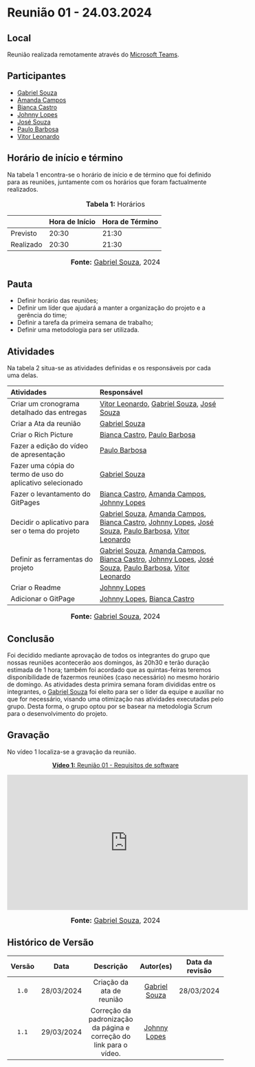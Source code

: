 # Reunião 01 - 24.03.2024

## Local

Reunião realizada remotamente através do [Microsoft Teams](https://www.microsoft.com/pt-br/microsoft-teams/free).

## Participantes

* [Gabriel Souza](https://github.com/GabrielMS00)
* [Amanda Campos](https://github.com/acamposs)
* [Bianca Castro](https://github.com/BiancaPatrocinio7)
* [Johnny Lopes](https://github.com/JohnnyLopess)
* [José Souza](https://github.com/JoseFilipi)
* [Paulo Barbosa](https://github.com/paulohborba)
* [Vitor Leonardo](https://github.com/vitorfleonardo)

## Horário de início e término

Na tabela 1 encontra-se o horário de início e de término que foi definido para as reuniões, juntamente com os horários que foram factualmente realizados.

<div align="center">
<font size="3"><p style="text-align: center"><b>Tabela 1:</b> Horários</p></font>

<table>
    <thead>
        <tr>
            <th></th>
            <th>Hora de Início</th>
            <th>Hora de Término</th>
        </tr>
    </thead>
    <tbody>
        <tr>
            <td>Previsto</td>
            <td>20:30</td>
            <td>21:30</td>
        </tr>
        <tr>
            <td>Realizado</td>
            <td>20:30</td>
            <td>21:30</td>
        </tr>
    </tbody>
</table>

<font size="3"><p style="text-align: center"><b>Fonte:</b> <a href="https://github.com/GabrielMS00">Gabriel Souza</a>, 2024</p></font>
</div>

## Pauta

* Definir horário das reuniões;
* Definir um líder que ajudará a manter a organização do projeto e a gerência do time;
* Definir a tarefa da primeira semana de trabalho;
* Definir uma metodologia para ser utilizada.

## Atividades

Na tabela 2 situa-se as atividades definidas e os responsáveis por cada uma delas.

| Atividades| Responsável|
| :--------- | :---------- |
| Criar um cronograma detalhado das entregas | [Vitor Leonardo](https://github.com/vitorfleonardo), [Gabriel Souza](https://github.com/GabrielMS00), [José Souza](https://github.com/JoseFilipi) |
| Criar a Ata da reunião | [Gabriel Souza](https://github.com/GabrielMS00) |
| Criar o Rich Picture | [Bianca Castro](https://github.com/BiancaPatrocinio7), [Paulo Barbosa](https://github.com/paulohborba) |
| Fazer a edição do vídeo de apresentação | [Paulo Barbosa](https://github.com/paulohborba) |
| Fazer uma cópia do termo de uso do aplicativo selecionado | [Gabriel Souza](https://github.com/GabrielMS00) |
| Fazer o levantamento do GitPages | [Bianca Castro](https://github.com/BiancaPatrocinio7), [Amanda Campos](https://github.com/acamposs), [Johnny Lopes](https://github.com/JohnnyLopess) |
| Decidir o aplicativo para ser o tema do projeto | [Gabriel Souza](https://github.com/GabrielMS00), [Amanda Campos](https://github.com/acamposs), [Bianca Castro](https://github.com/BiancaPatrocinio7), [Johnny Lopes](https://github.com/JohnnyLopess), [José Souza](https://github.com/JoseFilipi), [Paulo Barbosa](https://github.com/paulohborba), [Vitor Leonardo](https://github.com/vitorfleonardo) | 
| Definir as ferramentas do projeto | [Gabriel Souza](https://github.com/GabrielMS00), [Amanda Campos](https://github.com/acamposs), [Bianca Castro](https://github.com/BiancaPatrocinio7), [Johnny Lopes](https://github.com/JohnnyLopess), [José Souza](https://github.com/JoseFilipi), [Paulo Barbosa](https://github.com/paulohborba), [Vitor Leonardo](https://github.com/vitorfleonardo) |
| Criar o Readme | [Johnny Lopes](https://github.com/JohnnyLopess) |
| Adicionar o GitPage | [Johnny Lopes](https://github.com/JohnnyLopess), [Bianca Castro](https://github.com/BiancaPatrocinio7) |


<font size="3"><p style="text-align: center"><b>Fonte:</b> [Gabriel Souza](https://github.com/GabrielMS00), 2024</p></font>


## Conclusão

Foi decidido mediante aprovação de todos os integrantes do grupo que nossas reuniões acontecerão aos domingos, às 20h30 e terão duração estimada de 1 hora; também foi acordado que as quintas-feiras teremos disponibilidade de fazermos reuniões (caso necessário)
no mesmo horário de domingo. As atividades desta primira semana foram divididas entre os integrantes, o  [Gabriel Souza](https://github.com/GabrielMS00) foi eleito para ser o líder da equipe e auxiliar no que for necessário, visando uma otimização nas atividades
executadas pelo grupo. Desta forma, o grupo optou por se basear na metodologia Scrum para o desenvolvimento do projeto. 

## Gravação

No vídeo 1 localiza-se a gravação da reunião.

<div align="center">
<p style="text-align: center"><a href="https://www.youtube.com/watch?v=618oDx017E4" target="blanket"><b>Vídeo 1:</b> Reunião 01 - Requisitos de software</a></p>

<iframe width="560" height="315" src="https://www.youtube.com/embed/618oDx017E4?si=04edTdDMMIlTiqKs" title="Reunião 1" frameborder="0" allow="accelerometer; autoplay; clipboard-write; encrypted-media; gyroscope; picture-in-picture; web-share" allowfullscreen></iframe>

<font size="3"><p style="text-align: center"><b>Fonte:</b> <a href="https://github.com/GabrielMS00">Gabriel Souza</a>, 2024</p></font>
</div >

## Histórico de Versão

| Versão | Data | Descrição | Autor(es) | Data da revisão | Revisor(es) |
| :--: | :--: | :--: | :--: | :--: | :--: |
| `1.0`  |28/03/2024| Criação da ata de reunião | [Gabriel Souza](https://github.com/GabrielMS00) | 28/03/2024 |[Johnny Lopes](https://github.com/JohnnyLopess)|
`1.1`  |29/03/2024| Correção da padronização da página e correção do link para o vídeo. | [Johnny Lopes](https://github.com/JohnnyLopess) |  ||